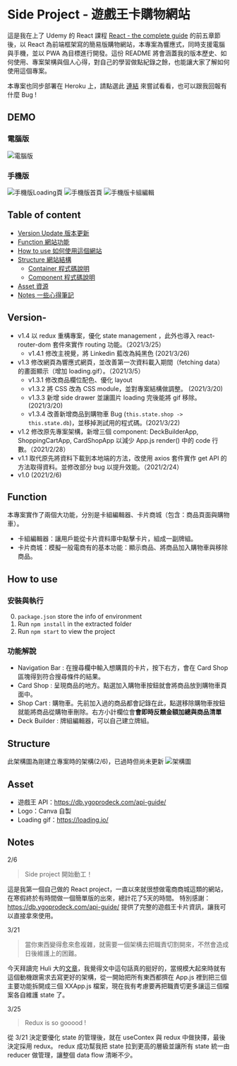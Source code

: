 # Side Project  - 遊戲王卡購物網站
這是我在上了 Udemy 的 React 課程 [React - the complete guide](https://www.udemy.com/course/react-the-complete-guide-incl-redux/) 的前五章節後，以 React 為前端框架寫的簡易版購物網站，本專案為響應式，同時支援電腦與手機，並以 PWA 為目標進行開發。這份 README 將會涵蓋我的版本歷史、如何使用、專案架構與個人心得，對自己的學習做點紀錄之餘，也能讓大家了解如何使用這個專案。

本專案也同步部署在 Heroku 上，請點選此 [連結](https://malik-card-game.herokuapp.com/) 來嘗試看看，也可以跟我回報有什麼 Bug !

## DEMO

### 電腦版
![電腦版](https://imgur.com/As47N1l.png)

### 手機版
![手機版Loading頁](https://i.imgur.com/haW4PV5m.jpg)
![手機版首頁](https://i.imgur.com/rDCZwDFm.jpg)
![手機版卡組編輯](https://i.imgur.com/lnKPualm.png)

## Table of content
- [Version Update 版本更新](#Version)
- [Function 網站功能](#Function)
- [How to use 如何使用這個網站](#How-to-use)
- [Structure 網站結構](#Structure)
  - [Container 程式碼說明](#Container)
  - [Component 程式碼說明](#Component)
- [Asset 資源](#Asset)
- [Notes 一些心得筆記](#Notes)

## Version-
- v1.4 以 redux 重構專案，優化 state management ，此外也導入 react-router-dom 套件來實作 routing 功能。（2021/3/25）
  - v1.4.1 修改主視覺，將 Linkedin 藍改為純黑色 (2021/3/26)
- v1.3 修改網頁為響應式網頁，並改善第一次資料載入期間（fetching data）的畫面顯示（增加 loading.gif）。（2021/3/5）
  - v1.3.1 修改商品欄位配色、優化 layout
  - v1.3.2 將 CSS 改為 CSS module，並對專案結構做調整。 (2021/3/20)
  - v1.3.3 新增 side drawer 並讓圖片 loading 完後能將 gif 移除。(2021/3/20)
  - v1.3.4 改善新增商品到購物車 Bug (`this.state.shop -> this.state.db`)，並移掉測試用的程式碼。(2021/3/22)
- v1.2 修改原先專案架構，新增三個 component: DeckBuilderApp, ShoppingCartApp, CardShopApp 以減少 App.js render() 中的 code 行數。（2021/2/28）
- v1.1 取代原先將資料下載到本地端的方法，改使用 axios 套件實作 get API 的方法取得資料。並修改部分 bug 以提升效能。（2021/2/24）
- v1.0 (2021/2/6)

## Function
本專案實作了兩個大功能，分別是卡組編輯器、卡片商城（包含：商品頁面與購物車）。
- 卡組編輯器：讓用戶能從卡片資料庫中點擊卡片，組成一副牌組。
- 卡片商城：模擬一般電商有的基本功能：顯示商品、將商品加入購物車與移除商品。

## How to use
### 安裝與執行
0) `package.json` store the info of environment 
1) Run `npm install` in the extracted folder
2) Run `npm start` to view the project

### 功能解說
- Navigation Bar : 在搜尋欄中輸入想購買的卡片，按下右方，會在 Card Shop 區塊得到符合搜尋條件的結果。
- Card Shop : 呈現商品的地方。點選加入購物車按鈕就會將商品放到購物車頁面中。
- Shop Cart : 購物車。先前加入過的商品都會記錄在此，點選移除購物車按鈕就能將商品從購物車刪除。右方小計欄位會**會即時反饋金額加總與商品清單**
- Deck Builder : 牌組編輯器，可以自己建立牌組。

## Structure
此架構圖為剛建立專案時的架構(2/6)，已過時但尚未更新
![架構圖](https://imgur.com/w37YrJk.png)
 
## Asset
- 遊戲王 API：https://db.ygoprodeck.com/api-guide/
- Logo：Canva 自製
- Loading gif：https://loading.io/


## Notes
2/6
> Side project 開始動工！

這是我第一個自己做的 React project，一直以來就很想做電商商城這類的網站，在寒假終於有時間做一個簡單版的出來，總計花了5天的時間。
特別感謝：https://db.ygoprodeck.com/api-guide/ 提供了完整的遊戲王卡片資訊，讓我可以直接拿來使用。

3/21
> 當你東西變得愈來愈複雜，就需要一個架構去把職責切割開來，不然會造成日後維護上的困難。

今天拜讀完 Huli 大的[文章](https://blog.techbridge.cc/2017/09/16/frontend-backend-mvc/)，我覺得文中這句話真的挺好的，當規模大起來時就有這個動機跟需求去寫更好的架構，從一開始把所有東西都擠在 App.js 裡到把三個主要功能拆開成三個 XXApp.js 檔案，現在我有考慮要再把職責切更多讓這三個檔案各自維護 state 了。

3/25
> Redux is so gooood !

從 3/21 決定要優化 state 的管理後，就在 useContex 與 redux 中做抉擇，最後決定採用 redux。 redux 成功幫我把 state 拉到更高的層級並讓所有 state 統一由 reducer 做管理，讓整個 data flow 清晰不少。




